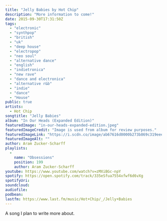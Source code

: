 ```yaml
---
title: "Jelly Babies by Hot Chip"
description: "More information to come!"
date: 2015-09-30T17:31:50Z
tags:
  - "electronic"
  - "synthpop"
  - "british"
  - "uk"
  - "deep house"
  - "electropop"
  - "neo soul"
  - "alternative dance"
  - "english"
  - "indietronica"
  - "new rave"
  - "dance and electronica"
  - "alternative r&b"
  - "indie"
  - "dance"
  - "House"
public: true
artists:
  - Hot Chip
songtitle: "Jelly Babies"
album: "In Our Heads (Expanded Edition)"
featuredImage: "in-our-heads-expanded-edition.jpeg"
featuredImageCredit: "Image is used from album for review purposes."
featuredImageLink: "https://i.scdn.co/image/ab67616d0000b273b869c319eee463ee8b13e510"
featuredImageAlt: ""
author: Aram Zucker-Scharff
playlists:
  -
    name: "Obsessions"
    position: 199
    author: Aram Zucker-Scharff
youtube: https://www.youtube.com/watch?v=zMXiBGc-npY
spotify: https://open.spotify.com/track/335eSfua7554xfwf6d6vXg
spotifyUri: 
soundcloud:
audiofile:
podbean:
lastfm: https://www.last.fm/music/Hot+Chip/_/Jelly+Babies
---
```


A song I plan to write more about.
		